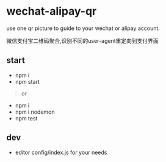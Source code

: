 # wechat-alipay-qr
use one qr picture to guide to your wechat or alipay account.

微信支付宝二维码聚合,识别不同的user-agent重定向到支付界面

## start 
* npm i
* npm start
> or
* npm i
* npm i nodemon
* npm test

## dev
* editor config/index.js for your needs
